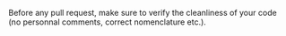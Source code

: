 Before any pull request, make sure to verify the cleanliness of your code (no personnal comments, correct nomenclature etc.).
